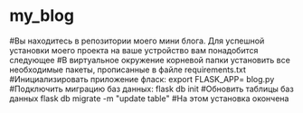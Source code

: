# my_blog
#Вы находитесь в репозитории моего мини блога. Для успешной установки моего проекта на ваше устройство вам понадобится следующее
#В виртуальное окружение корневой папки установить все необходимые пакеты, прописанные в файле requirements.txt
#Инициализировать приложение фласк: export FLASK_APP= blog.py
#Подключить миграцию баз данных: flask db init
#Обновить таблицы баз данных flask db migrate -m "update table"
#На этом установка окончена
